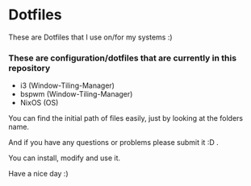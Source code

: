 # Dotfiles
These are Dotfiles that I use on/for my systems :)

### These are configuration/dotfiles that are currently in this repository
  - i3       (Window-Tiling-Manager)
  - bspwm    (Window-Tiling-Manager)
  - NixOS    (OS)



You can find the initial path of files easily,
just by looking at the folders name.

And if you have any questions or problems please submit it :D .



You can install, modify and use it. 

Have a nice day :)

